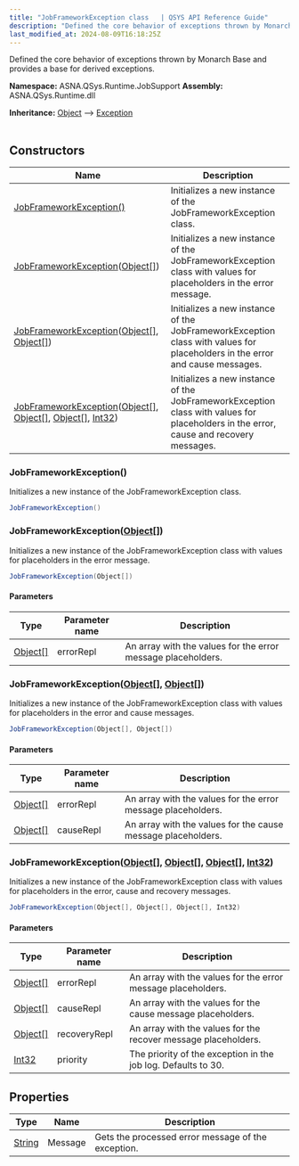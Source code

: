 ```yaml
---
title: "JobFrameworkException class   | QSYS API Reference Guide"
description: "Defined the core behavior of exceptions thrown by Monarch Base and provides a base for derived exceptions. "
last_modified_at: 2024-08-09T16:18:25Z
---
```


Defined the core behavior of exceptions thrown by Monarch Base and provides a base for derived exceptions.

**Namespace:** ASNA.QSys.Runtime.JobSupport
**Assembly:** ASNA.QSys.Runtime.dll

**Inheritance:** [Object](https://docs.microsoft.com/en-us/dotnet/api/system.object) --> [Exception](https://docs.microsoft.com/en-us/dotnet/api/system.exception)
<br>
<br>

## Constructors

| Name | Description |
| --- | --- |
| [JobFrameworkException()](#jobframeworkexception) | Initializes a new instance of the JobFrameworkException class.
| [JobFrameworkException](#jobframeworkexceptionobject)([Object\[\]](https://docs.microsoft.com/en-us/dotnet/api/system.object)) | Initializes a new instance of the JobFrameworkException class with values for placeholders in the error message.
| [JobFrameworkException](#jobframeworkexceptionobject--object)([Object\[\]](https://docs.microsoft.com/en-us/dotnet/api/system.object), [Object\[\]](https://docs.microsoft.com/en-us/dotnet/api/system.object)) | Initializes a new instance of the JobFrameworkException class with values for placeholders in the error and cause messages.
| [JobFrameworkException](#jobframeworkexceptionobject--object--object--int32)([Object\[\]](https://docs.microsoft.com/en-us/dotnet/api/system.object), [Object\[\]](https://docs.microsoft.com/en-us/dotnet/api/system.object), [Object\[\]](https://docs.microsoft.com/en-us/dotnet/api/system.object), [Int32](https://docs.microsoft.com/en-us/dotnet/api/system.int32)) | Initializes a new instance of the JobFrameworkException class with values for placeholders in the error, cause and recovery messages.

### JobFrameworkException()

Initializes a new instance of the JobFrameworkException class.

```cs
JobFrameworkException()
```

### JobFrameworkException([Object\[\]](https://docs.microsoft.com/en-us/dotnet/api/system.object))

Initializes a new instance of the JobFrameworkException class with values for placeholders in the error message.

```cs
JobFrameworkException(Object[])
```

#### Parameters

| Type | Parameter name | Description
| --- | --- | ---
| [Object\[\]](https://docs.microsoft.com/en-us/dotnet/api/system.object) | errorRepl | An array with the values for the error message placeholders.

### JobFrameworkException([Object\[\]](https://docs.microsoft.com/en-us/dotnet/api/system.object), [Object\[\]](https://docs.microsoft.com/en-us/dotnet/api/system.object))

Initializes a new instance of the JobFrameworkException class with values for placeholders in the error and cause messages.

```cs
JobFrameworkException(Object[], Object[])
```

#### Parameters

| Type | Parameter name | Description
| --- | --- | ---
| [Object\[\]](https://docs.microsoft.com/en-us/dotnet/api/system.object) | errorRepl | An array with the values for the error message placeholders.
| [Object\[\]](https://docs.microsoft.com/en-us/dotnet/api/system.object) | causeRepl | An array with the values for the cause message placeholders.

### JobFrameworkException([Object\[\]](https://docs.microsoft.com/en-us/dotnet/api/system.object), [Object\[\]](https://docs.microsoft.com/en-us/dotnet/api/system.object), [Object\[\]](https://docs.microsoft.com/en-us/dotnet/api/system.object), [Int32](https://docs.microsoft.com/en-us/dotnet/api/system.int32))

Initializes a new instance of the JobFrameworkException class with values for placeholders in the error, cause and recovery messages.

```cs
JobFrameworkException(Object[], Object[], Object[], Int32)
```

#### Parameters

| Type | Parameter name | Description
| --- | --- | ---
| [Object\[\]](https://docs.microsoft.com/en-us/dotnet/api/system.object) | errorRepl | An array with the values for the error message placeholders.
| [Object\[\]](https://docs.microsoft.com/en-us/dotnet/api/system.object) | causeRepl | An array with the values for the cause message placeholders.
| [Object\[\]](https://docs.microsoft.com/en-us/dotnet/api/system.object) | recoveryRepl | An array with the values for the recover message placeholders.
| [Int32](https://docs.microsoft.com/en-us/dotnet/api/system.int32) | priority | The priority of the exception in the job log. Defaults to 30.

## Properties

| Type | Name | Description
| --- | --- | --- 
| [String](https://learn.microsoft.com/en-us/dotnet/api/system.string?view=net-8.0) | Message | Gets the processed error message of the exception. |
